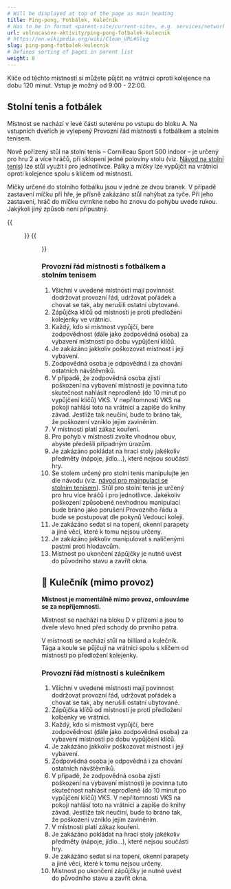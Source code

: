 ```yaml
---
# Will be displayed at top of the page as main heading
title: Ping-pong, Fotbálek, Kulečník
# Has to be in format <parent-site/current-site>, e.g. services/network (notice missing slash at the beginning)
url: volnocasove-aktivity/ping-pong-fotbalek-kulecnik
# https://en.wikipedia.org/wiki/Clean_URL#Slug
slug: ping-pong-fotbalek-kulecnik
# Defines sorting of pages in parent list
weight: 8
---
```


Klíče od těchto místností si můžete půjčit na vrátnici oproti kolejence na dobu 120 minut. Vstup je možný od 9:00 - 22:00.

## Stolní tenis a fotbálek

Místnost se nachází v levé části suterénu po vstupu do bloku A. Na vstupních dveřích je vylepený Provozní řád místnosti s fotbálkem a stolním tenisem.

Nově pořízený stůl na stolní tenis – Cornilleau Sport 500 indoor – je určený pro hru 2 a více hráčů, při sklopení jedné poloviny stolu (viz. [Návod na stolní tenis](pingpong_table_guide.pdf)) lze stůl využít i pro jednotlivce. Pálky a míčky lze vypůjčit na vrátnici oproti kolejence spolu s klíčem od místnosti.

Míčky určené do stolního fotbálku jsou v jedné ze dvou branek. V případě zastavení míčku při hře, je přísně zakázáno stůl nahýbat za tyče. Při jeho zastavení, hráč do míčku cvrnkne nebo ho znovu do pohybu uvede rukou. Jakýkoli jiný způsob není přípustný.

{{<figure src="football.jpg" alt="Football">}}
{{<figure src="pingpong.jpg" alt="Ping pong">}}

### Provozní řád místnosti s fotbálkem a stolním tenisem

1. Všichni v uvedené místnosti mají povinnost dodržovat provozní řád, udržovat pořádek a chovat se tak, aby nerušili ostatní ubytované.
2. Zápůjčka klíčů od místnosti je proti předložení kolejenky ve vrátnici.
3. Každý, kdo si místnost vypůjčí, bere zodpovědnost (dále jako zodpovědná osoba) za vybavení místnosti po dobu vypůjčení klíčů.
4. Je zakázáno jakkoliv poškozovat místnost i její vybavení.
5. Zodpovědná osoba je odpovědná i za chování ostatních návštěvníků.
6. V případě, že zodpovědná osoba zjistí poškození na vybavení místnosti je povinna tuto skutečnost nahlásit neprodleně (do 10 minut po vypůjčení klíčů) VKS. V nepřítomnosti VKS na pokoji nahlásí toto na vrátnici a zapíše do knihy závad. Jestliže tak neučiní, bude to bráno tak, že poškození vzniklo jejím zaviněním.
7. V místnosti platí zákaz kouření.
8. Pro pohyb v místnosti zvolte vhodnou obuv, abyste předešli případným úrazům.
9. Je zakázáno pokládat na hrací stoly jakékoliv předměty (nápoje, jídlo…), které nejsou součástí hry.
10. Se stolem určený pro stolní tenis manipulujte jen dle návodu (viz. [návod pro mainpulaci se stolním tenisem](pingpong_table_guide.pdf)). Stůl pro stolní tenis je určený pro hru více hráčů i pro jednotlivce. Jakékoliv poškození způsobené nevhodnou manipulací bude bráno jako porušení Provozního řádu a bude se postupovat dle pokynů Vedoucí kolejí.
11. Je zakázáno sedat si na topení, okenní parapety a jiné věci, které k tomu nejsou určeny.
12. Je zakázáno jakkoliv manipulovat s nalíčenými pastmi proti hlodavcům.
13. Místnost po ukončení zápůjčky je nutné uvést do původního stavu a zavřít okna.

## :construction: Kulečník (mimo provoz)

**Místnost je momentálně mimo provoz, omlouváme se za nepříjemnosti.**

Místnost se nachází na bloku D v přízemí a jsou to dveře vlevo hned před schody do prvního patra.

V místnosti se nachází stůl na billiard a kulečník. Tága a koule se půjčují na vrátnici spolu s klíčem od místnosti po předložení kolejenky.

### Provozní řád místností s kulečníkem

1. Všichni v uvedené místnosti mají povinnost dodržovat provozní řád, udržovat pořádek a chovat se tak, aby nerušili ostatní ubytované.
2. Zápůjčka klíčů od místností je proti předložení kolbenky ve vrátnici.
3. Každý, kdo si místnost vypůjčí, bere zodpovědnost (dále jako zodpovědná osoba) za vybavení místnosti po dobu vypůjčení klíčů.
4. Je zakázáno jakkoliv poškozovat místnost i její vybavení.
5. Zodpovědná osoba je odpovědná i za chování ostatních návštěvníků.
6. V případě, že zodpovědná osoba zjistí poškození na vybavení místnosti je povinna tuto skutečnost nahlásit neprodleně (do 10 minut po vypůjčení klíčů) VKS. V nepřítomnosti VKS na pokoji nahlásí toto na vrátnici a zapíše do knihy závad. Jestliže tak neučiní, bude to bráno tak, že poškození vzniklo jejím zaviněním.
7. V místnosti platí zákaz kouření.
8. Je zakázáno pokládat na hrací stoly jakékoliv předměty (nápoje, jídlo…), které nejsou součástí hry.
9. Je zakázáno sedat si na topení, okenní parapety a jiné věci, které k tomu nejsou určeny.
10. Místnost po ukončení zápůjčky je nutné uvést do původního stavu a zavřít okna.
